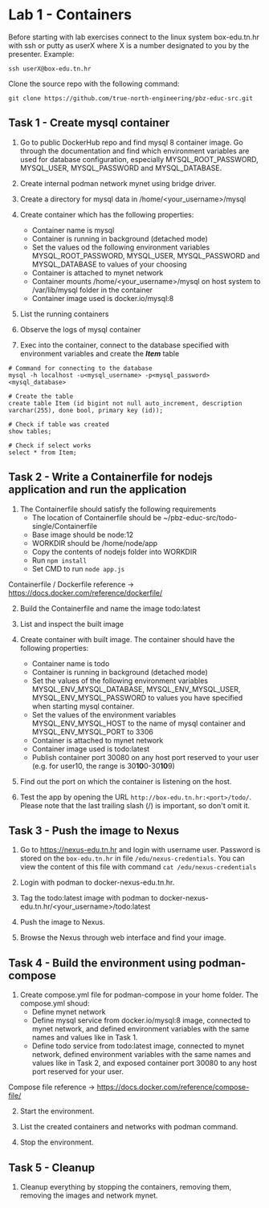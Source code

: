 # Lab 1 - Containers

Before starting with lab exercises connect to the linux system box-edu.tn.hr with ssh or putty as userX where X is a number designated to you by the presenter.
Example:

```ssh userX@box-edu.tn.hr```

Clone the source repo with the following command:

```git clone https://github.com/true-north-engineering/pbz-educ-src.git```

## Task 1 - Create mysql container

1. Go to public DockerHub repo and find mysql 8 container image. Go through the documentation and find which environment variables are used for database configuration, especially MYSQL_ROOT_PASSWORD, MYSQL_USER, MYSQL_PASSWORD and MYSQL_DATABASE.

2. Create internal podman network mynet using bridge driver.

3. Create a directory for mysql data in /home/<your_username>/mysql

4. Create container which has the following properties:
    * Container name is mysql
    * Container is running in background (detached mode)
    * Set the values od the following environment variables MYSQL_ROOT_PASSWORD, MYSQL_USER, MYSQL_PASSWORD and MYSQL_DATABASE to values of your choosing
    * Container is attached to mynet network
    * Container mounts /home/<your_username>/mysql on host system to /var/lib/mysql folder in the container
    * Container image used is docker.io/mysql:8

5. List the running containers

6. Observe the logs of mysql container

7. Exec into the container, connect to the database specified with environment variables and create the ***Item*** table
```
# Command for connecting to the database
mysql -h localhost -u<mysql_username> -p<mysql_password> <mysql_database>

# Create the table
create table Item (id bigint not null auto_increment, description varchar(255), done bool, primary key (id));

# Check if table was created
show tables;

# Check if select works
select * from Item;
```

## Task 2 - Write a Containerfile for nodejs application and run the application

1. The Containerfile should satisfy the following requirements
    * The location of Containerfile should be ~/pbz-educ-src/todo-single/Containerfile
    * Base image should be node:12
    * WORKDIR should be /home/node/app
    * Copy the contents of nodejs folder into WORKDIR
    * Run ```npm install```
    * Set CMD to run ```node app.js```

Containerfile / Dockerfile reference -> https://docs.docker.com/reference/dockerfile/

2. Build the Containerfile and name the image todo:latest

3. List and inspect the built image

4. Create container with built image. The container should have the following properties:
    * Container name is todo
    * Container is running in background (detached mode)
    * Set the values of the following environment variables MYSQL_ENV_MYSQL_DATABASE, MYSQL_ENV_MYSQL_USER, MYSQL_ENV_MYSQL_PASSWORD to values you have specified when starting mysql container.
    * Set the values of the environment variables MYSQL_ENV_MYSQL_HOST to the name of mysql container and MYSQL_ENV_MYSQL_PORT to 3306
    * Container is attached to mynet network
    * Container image used is todo:latest
    * Publish container port 30080 on any host port reserved to your user (e.g. for user10, the range is 30**10**0-30**10**9)

5. Find out the port on which the container is listening on the host.

6. Test the app by opening the URL ```http://box-edu.tn.hr:<port>/todo/```. Please note that the last trailing slash (/) is important, so don't omit it.

## Task 3 - Push the image to Nexus

1. Go to https://nexus-edu.tn.hr and login with username user. Password is stored on the ```box-edu.tn.hr``` in file ```/edu/nexus-credentials```. You can view the content of this file with command ```cat /edu/nexus-credentials```

2. Login with podman to docker-nexus-edu.tn.hr.

3. Tag the todo:latest image with podman to docker-nexus-edu.tn.hr/<your_username>/todo:latest

4. Push the image to Nexus.

5. Browse the Nexus through web interface and find your image.

## Task 4 - Build the environment using podman-compose

1. Create compose.yml file for podman-compose in your home folder. The compose.yml shoud:
    * Define mynet network
    * Define mysql service from docker.io/mysql:8 image, connected to mynet network, and defined environment variables with the same names and values like in Task 1.
    * Define todo service from todo:latest image, connected to mynet network, defined environment variables with the same names and values like in Task 2, and exposed container port 30080 to any host port reserved for your user.

Compose file reference -> https://docs.docker.com/reference/compose-file/

2. Start the environment.

3. List the created containers and networks with podman command.

4. Stop the environment.

## Task 5 - Cleanup

1. Cleanup everything by stopping the containers, removing them, removing the images and network mynet.
